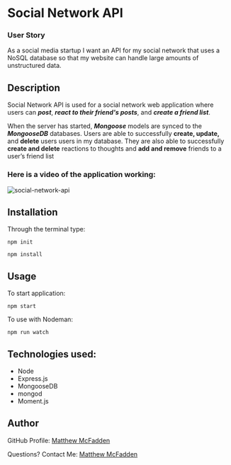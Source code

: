 # Social Network API
### User Story
As a social media startup I want an API for my social network that uses a NoSQL database so that my website can handle large amounts of unstructured data.

## Description
Social Network API is used for a social network web application where users can ***post***, ***react to their friend's posts***, and ***create a friend list***.

When the server has started, ***Mongoose*** models are synced to the ***MongooseDB*** databases. Users are able to successfully **create, update,** and **delete** users users in my database. They are also able to successfully **create and delete** reactions to thoughts and **add and remove** friends to a user’s friend list

### Here is a **video** of the application working:
![social-network-api](./assets/users.gif)

## Installation
Through the terminal type:

```npm init```

```npm install```

## Usage
To start application:

```npm start```

To use with Nodeman:

```npm run watch```

## Technologies used:
* Node
* Express.js
* MongooseDB
* mongod
* Moment.js

## Author
GitHub Profile: [Matthew McFadden](https://github.com/MatthewMcFadden)

Questions? Contact Me: [Matthew McFadden](<matt.mcfadden14@gmail.com>)